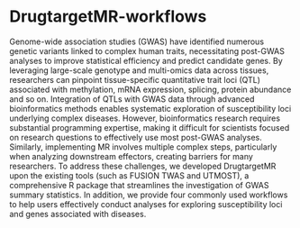 # DrugtargetMR-workflows

Genome-wide association studies (GWAS) have identified numerous genetic variants linked to complex human traits, necessitating post-GWAS analyses to improve statistical efficiency and predict candidate genes. By leveraging large-scale genotype and multi-omics data across tissues, researchers can pinpoint tissue-specific quantitative trait loci (QTL) associated with methylation, mRNA expression, splicing, protein abundance and so on. Integration of QTLs with GWAS data through advanced bioinformatics methods enables systematic exploration of susceptibility loci underlying complex diseases. However, bioinformatics research requires substantial programming expertise, making it difficult for scientists focused on research questions to effectively use most post-GWAS analyses. Similarly, implementing MR involves multiple complex steps, particularly when analyzing downstream effectors, creating barriers for many researchers. To address these challenges, we developed DrugtargetMR upon the existing tools (such as FUSION TWAS and UTMOST), a comprehensive R package that streamlines the investigation of GWAS summary statistics. In addition, we provide four commonly used workflows to help users effectively conduct analyses for exploring susceptibility loci and genes associated with diseases.